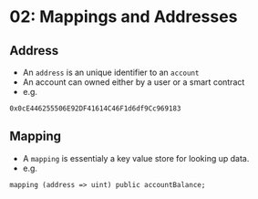 # 02: Mappings and Addresses

## Address
- An `address` is an unique identifier to an `account`
- An account can owned either by a user or a smart contract
- e.g.
```
0x0cE446255506E92DF41614C46F1d6df9Cc969183
```

## Mapping
- A `mapping` is essentialy a key value store for looking up data.
- e.g.
```solidity
mapping (address => uint) public accountBalance;
```
